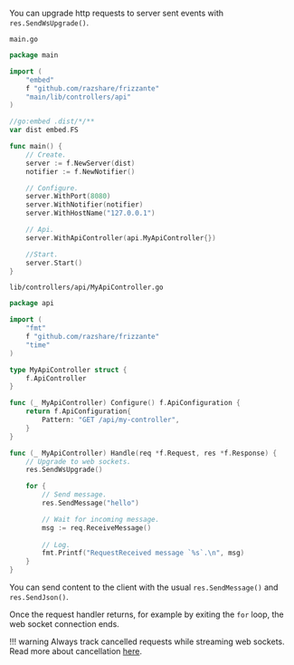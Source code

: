 You can upgrade http requests to server sent events with `res.SendWsUpgrade()`.

`main.go`
```go
package main

import (
	"embed"
	f "github.com/razshare/frizzante"
	"main/lib/controllers/api"
)

//go:embed .dist/*/**
var dist embed.FS

func main() {
	// Create.
	server := f.NewServer(dist)
	notifier := f.NewNotifier()

	// Configure.
	server.WithPort(8080)
	server.WithNotifier(notifier)
	server.WithHostName("127.0.0.1")

	// Api.
	server.WithApiController(api.MyApiController{})

	//Start.
	server.Start()
}
```

`lib/controllers/api/MyApiController.go`
```go
package api

import (
	"fmt"
	f "github.com/razshare/frizzante"
	"time"
)

type MyApiController struct {
	f.ApiController
}

func (_ MyApiController) Configure() f.ApiConfiguration {
	return f.ApiConfiguration{
		Pattern: "GET /api/my-controller",
	}
}

func (_ MyApiController) Handle(req *f.Request, res *f.Response) {
	// Upgrade to web sockets.
	res.SendWsUpgrade()

	for {
		// Send message.
		res.SendMessage("hello")

		// Wait for incoming message.
		msg := req.ReceiveMessage()
		
		// Log.
		fmt.Printf("RequestReceived message `%s`.\n", msg)
	}
}
```


You can send content to the client with the usual `res.SendMessage()` and `res.SendJson()`.


Once the request handler returns, 
for example by exiting the `for` loop, 
the web socket connection ends.

!!! warning
	Always track cancelled requests while streaming web sockets.<br/>
	Read more about cancellation [here](./cancellation.md).
